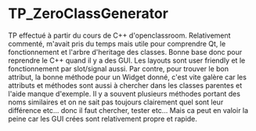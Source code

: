# TP_ZeroClassGenerator

TP effectué à partir du cours de C++ d'openclassroom. Relativement commenté, m'avait pris du temps mais utile pour comprendre Qt, le fonctionnement et l'arbre d'heritage des classes.
Bonne base donc pour reprendre le C++ quand il y a des GUI. Les layouts sont user friendly et le fonctionnement par slot/signal aussi. Par contre, pour trouver le bon attribut, 
la bonne méthode pour un Widget donné, c'est vite galère car les attributs et méthodes sont aussi à chercher dans les classes parentes et l'aide manque d'exemple. Il y a souvent
plusieurs méthodes portant des noms similaires et on ne sait pas toujours clairement quel sont leur différence etc... donc il faut chercher, tester etc... Mais ca peut en valoir 
la peine car les GUI crées sont relativement propre et rapide.
